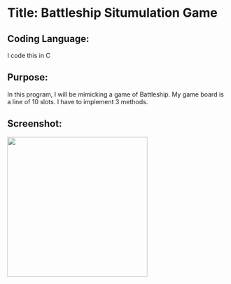 # Title: Battleship Situmulation Game

## Coding Language: 
I code this in C

## Purpose: 
In this program, I will be mimicking a game of Battleship. My game board is a line of 10 slots. I  have to implement 3 methods. 

## Screenshot:
<img src="" width="320">

